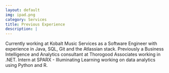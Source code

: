```yaml
---
layout: default
img: ipad.png
category: Services
title: Previous Experience 
description: |
---
```

Currently working at Kobalt Music Services as a Software Engineer with experience in Java, SQL, Git and the Atlassian stack. Previously a Business Intelligence and Analytics consultant at Thorogood Associates working in .NET. Intern at SPARX - Illuminating Learning working on data analytics using Python and R.
